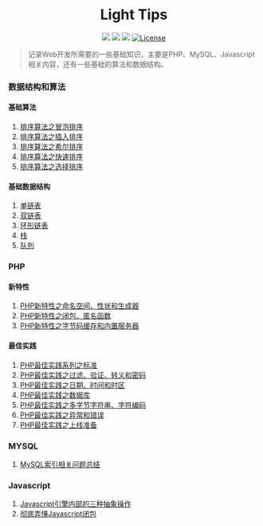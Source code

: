<h1 align="center">Light Tips</h1>

<p align="center">
<a href="https://github.com/xx19941215/webBlog"><img src="https://img.shields.io/github/forks/xx19941215/webBlog.svg"></a>
<a href="https://github.com/xx19941215/webBlog"><img src="https://img.shields.io/github/stars/xx19941215/webBlog.svg"></a>
<a href="https://github.com/xx19941215/webBlog"><img src="https://img.shields.io/badge/php-7.0%2B-blue.svg""></a>
<a href="https://opensource.org/licenses/MIT"><img src="https://img.shields.io/cocoapods/l/AFNetworking.svg" alt="License"></a>
</p>

> 记录Web开发所需要的一些基础知识，主要是PHP、MySQL、Javascript相关内容，还有一些基础的算法和数据结构。

### 数据结构和算法

#### 基础算法
1. [排序算法之冒泡排序](https://github.com/xx19941215/webBlog/blob/master/algorithm/sort/bubbleSort/bubbleSort.php)
2. [排序算法之插入排序](https://github.com/xx19941215/webBlog/blob/master/algorithm/sort/insertSort/insertSort.php)
3. [排序算法之希尔排序](https://github.com/xx19941215/webBlog/blob/master/algorithm/sort/shellSort/shellSort.php)
4. [排序算法之快速排序](https://github.com/xx19941215/webBlog/blob/master/algorithm/sort/quickSort/quickSort.php)
5. [排序算法之选择排序](https://github.com/xx19941215/webBlog/blob/master/algorithm/sort/selectSort/selectSort.php)

#### 基础数据结构

1. [单链表](https://github.com/xx19941215/webBlog/blob/master/dataStructure/LinkedList/LinkedList.php)
2. [双链表](https://github.com/xx19941215/webBlog/blob/master/dataStructure/DoubleLinkedList/DoubleLinkedList.php)
3. [环形链表](https://github.com/xx19941215/webBlog/blob/master/dataStructure/CircularLinkedList/CircularLinkedList.php)
4. [栈](https://github.com/xx19941215/webBlog/blob/master/dataStructure/CircularLinkedList/CircularLinkedList.php)
5. [队列](https://github.com/xx19941215/webBlog/blob/master/dataStructure/Queue/LinkedListQueue.php)

### PHP

#### 新特性
1. [PHP新特性之命名空间、性状和生成器](https://github.com/xx19941215/webBlog/issues/1)
2. [PHP新特性之闭包、匿名函数](https://github.com/xx19941215/webBlog/issues/2)
3. [PHP新特性之字节码缓存和内置服务器](https://github.com/xx19941215/webBlog/issues/3)

#### 最佳实践

1. [PHP最佳实践系列之标准](https://github.com/xx19941215/webBlog/issues/4)
2. [PHP最佳实践之过滤、验证、转义和密码](https://github.com/xx19941215/webBlog/issues/5)
3. [PHP最佳实践之日期、时间和时区](https://github.com/xx19941215/webBlog/issues/6)
4. [PHP最佳实践之数据库](https://github.com/xx19941215/webBlog/issues/7)
5. [PHP最佳实践之多字节字符串、字符编码](https://github.com/xx19941215/webBlog/issues/8)
6. [PHP最佳实践之异常和错误](https://github.com/xx19941215/webBlog/issues/11)
7. [PHP最佳实践之上线准备](https://github.com/xx19941215/webBlog/issues/12)

### MYSQL
1. [MySQL索引相关问题总结](https://github.com/xx19941215/webBlog/issues/13)

### Javascript
1. [Javascript引擎内部的三种抽象操作](https://github.com/xx19941215/webBlog/issues/9)
2. [彻底弄懂Javascript闭包](https://github.com/xx19941215/webBlog/issues/10)